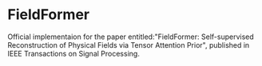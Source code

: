 # FieldFormer
Official implementaion for the paper entitled:"FieldFormer: Self-supervised Reconstruction of Physical Fields via Tensor Attention Prior", published in IEEE Transactions on Signal Processing.
